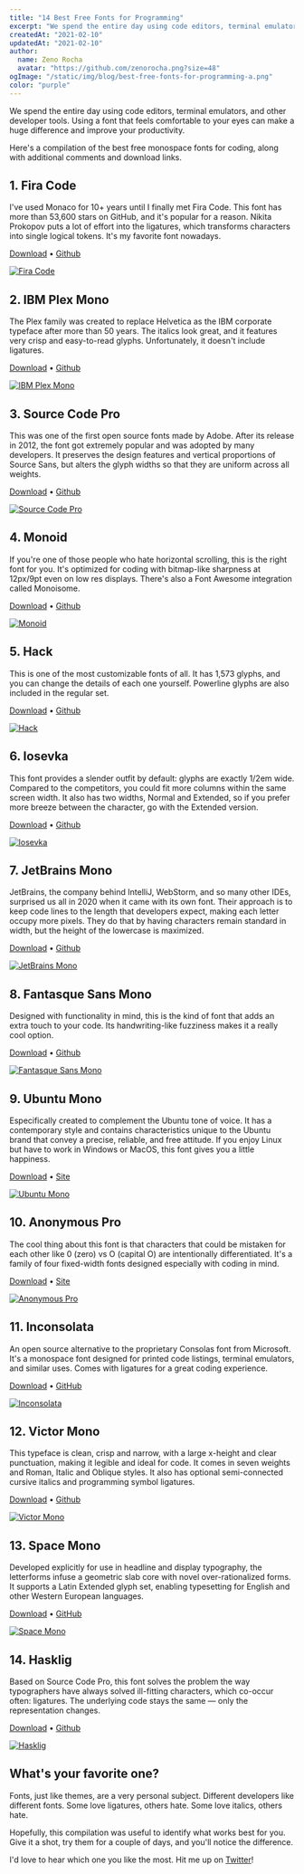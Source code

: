 ```yaml
---
title: "14 Best Free Fonts for Programming"
excerpt: "We spend the entire day using code editors, terminal emulators, and other developer tools. Using a font that feels comfortable to your eyes can make a huge difference and improve your productivity."
createdAt: "2021-02-10"
updatedAt: "2021-02-10"
author:
  name: Zeno Rocha
  avatar: "https://github.com/zenorocha.png?size=48"
ogImage: "/static/img/blog/best-free-fonts-for-programming-a.png"
color: "purple"
---
```


We spend the entire day using code editors, terminal emulators, and other developer tools. Using a font that feels comfortable to your eyes can make a huge difference and improve your productivity.

Here's a compilation of the best free monospace fonts for coding, along with additional comments and download links.

## 1. Fira Code

I've used Monaco for 10+ years until I finally met Fira Code. This font has more than 53,600 stars on GitHub, and it's popular for a reason. Nikita Prokopov puts a lot of effort into the ligatures, which transforms characters into single logical tokens. It's my favorite font nowadays.

[Download](https://github.com/tonsky/FiraCode/releases/download/5.2/Fira_Code_v5.2.zip) • [Github](https://github.com/tonsky/FiraCode)

[![Fira Code](/static/img/blog/best-free-fonts-for-programming-a.png)](https://github.com/tonsky/FiraCode)

## 2. IBM Plex Mono

The Plex family was created to replace Helvetica as the IBM corporate typeface after more than 50 years. The italics look great, and it features very crisp and easy-to-read glyphs. Unfortunately, it doesn't include ligatures.

[Download](https://github.com/IBM/plex/archive/v5.1.3.zip) • [Github](https://github.com/IBM/plex)

[![IBM Plex Mono](/static/img/blog/best-free-fonts-for-programming-b.png)](https://www.ibm.com/plex)

## 3. Source Code Pro

This was one of the first open source fonts made by Adobe. After its release in 2012, the font got extremely popular and was adopted by many developers. It preserves the design features and vertical proportions of Source Sans, but alters the glyph widths so that they are uniform across all weights.

[Download](https://github.com/adobe-fonts/source-code-pro/archive/2.038R-ro/1.058R-it/1.018R-VAR.zip) • [Github](https://github.com/adobe-fonts/source-code-pro)

[![Source Code Pro](/static/img/blog/best-free-fonts-for-programming-c.png)](https://adobe-fonts.github.io/source-code-pro)

## 4. Monoid

If you're one of those people who hate horizontal scrolling, this is the right font for you. It's optimized for coding with bitmap-like sharpness at 12px/9pt even on low res displays. There's also a Font Awesome integration called Monoisome.

[Download](https://github.com/larsenwork/monoid/archive/0.61.zip) • [Github](https://github.com/larsenwork/monoid)

[![Monoid](/static/img/blog/best-free-fonts-for-programming-d.png)](https://larsenwork.com/monoid)

## 5. Hack

This is one of the most customizable fonts of all. It has 1,573 glyphs, and you can change the details of each one yourself. Powerline glyphs are also included in the regular set.

[Download](https://github.com/source-foundry/Hack/archive/v3.003.zip) • [Github](https://github.com/source-foundry/Hack)

[![Hack](/static/img/blog/best-free-fonts-for-programming-e.png)](https://sourcefoundry.org/hack)

## 6. Iosevka

This font provides a slender outfit by default: glyphs are exactly 1/2em wide. Compared to the competitors, you could fit more columns within the same screen width. It also has two widths, Normal and Extended, so if you prefer more breeze between the character, go with the Extended version.

[Download](https://github.com/be5invis/Iosevka/archive/v4.5.0.zip) • [Github](https://github.com/be5invis/Iosevka)

[![Iosevka](/static/img/blog/best-free-fonts-for-programming-f.png)](https://typeof.net/Iosevka)

## 7. JetBrains Mono

JetBrains, the company behind IntelliJ, WebStorm, and so many other IDEs, surprised us all in 2020 when it came with its own font. Their approach is to keep code lines to the length that developers expect, making each letter occupy more pixels. They do that by having characters remain standard in width, but the height of the lowercase is maximized.

[Download](https://github.com/JetBrains/JetBrainsMono/releases/download/v2.225/JetBrainsMono-2.225.zip) • [Github](https://github.com/JetBrains/JetBrainsMono)

[![JetBrains Mono](/static/img/blog/best-free-fonts-for-programming-g.png)](https://www.jetbrains.com/lp/mono)

## 8. Fantasque Sans Mono

Designed with functionality in mind, this is the kind of font that adds an extra touch to your code. Its handwriting-like fuzziness makes it a really cool option.

[Download](https://github.com/belluzj/fantasque-sans/archive/v1.8.0.zip) • [Github](https://github.com/belluzj/fantasque-sans)

[![Fantasque Sans Mono](/static/img/blog/best-free-fonts-for-programming-h.png)](https://fontlibrary.org/en/font/fantasque-sans-mono)

## 9. Ubuntu Mono

Especifically created to complement the Ubuntu tone of voice. It has a contemporary style and contains characteristics unique to the Ubuntu brand that convey a precise, reliable, and free attitude. If you enjoy Linux but have to work in Windows or MacOS, this font gives you a little happiness.

[Download](https://assets.ubuntu.com/v1/0cef8205-ubuntu-font-family-0.83.zip) • [Site](https://design.ubuntu.com/font/)

[![Ubuntu Mono](/static/img/blog/best-free-fonts-for-programming-i.png)](https://design.ubuntu.com/font/)

## 10. Anonymous Pro

The cool thing about this font is that characters that could be mistaken for each other like 0 (zero) vs O (capital O) are intentionally differentiated. It's a family of four fixed-width fonts designed especially with coding in mind.

[Download](https://www.marksimonson.com/assets/content/fonts/AnonymousPro-1_002.zip) • [Site](https://www.marksimonson.com/fonts/view/anonymous-pro)

[![Anonymous Pro](/static/img/blog/best-free-fonts-for-programming-j.png)](https://www.marksimonson.com/fonts/view/anonymous-pro)

## 11. Inconsolata

An open source alternative to the proprietary Consolas font from Microsoft. It's a monospace font designed for printed code listings, terminal emulators, and similar uses. Comes with ligatures for a great coding experience.

[Download](https://github.com/googlefonts/Inconsolata/archive/v3.000.zip) • [GitHub](https://github.com/googlefonts/Inconsolata)

[![Inconsolata](/static/img/blog/best-free-fonts-for-programming-k.png)](https://levien.com/type/myfonts/inconsolata.html)

## 12. Victor Mono

This typeface is clean, crisp and narrow, with a large x-height and clear punctuation, making it legible and ideal for code. It comes in seven weights and Roman, Italic and Oblique styles. It also has optional semi-connected cursive italics and programming symbol ligatures.

[Download](https://github.com/rubjo/victor-mono/archive/v1.4.2.zip) • [Github](https://github.com/rubjo/victor-mono)

[![Victor Mono](/static/img/blog/best-free-fonts-for-programming-l.png)](https://rubjo.github.io/victor-mono/)

## 13. Space Mono

Developed explicitly for use in headline and display typography, the letterforms infuse a geometric slab core with novel over-rationalized forms. It supports a Latin Extended glyph set, enabling typesetting for English and other Western European languages.

[Download](https://github.com/googlefonts/spacemono/archive/f5ebc1e1c0.zip) • [GitHub](https://github.com/googlefonts/spacemono)

[![Space Mono](/static/img/blog/best-free-fonts-for-programming-m.png)](https://www.colophon-foundry.org/custom/spacemono/)

## 14. Hasklig

Based on Source Code Pro, this font solves the problem the way typographers have always solved ill-fitting characters, which co-occur often: ligatures. The underlying code stays the same — only the representation changes.

[Download](https://github.com/i-tu/Hasklig/archive/v1.2.zip) • [Github](https://github.com/i-tu/Hasklig)

[![Hasklig](/static/img/blog/best-free-fonts-for-programming-n.png)](https://github.com/i-tu/Hasklig)

## What's your favorite one?

Fonts, just like themes, are a very personal subject. Different developers like different fonts. Some love ligatures, others hate. Some love italics, others hate.

Hopefully, this compilation was useful to identify what works best for you. Give it a shot, try them for a couple of days, and you'll notice the difference.

I'd love to hear which one you like the most. Hit me up on [Twitter](https://twitter.com/zenorocha)!
